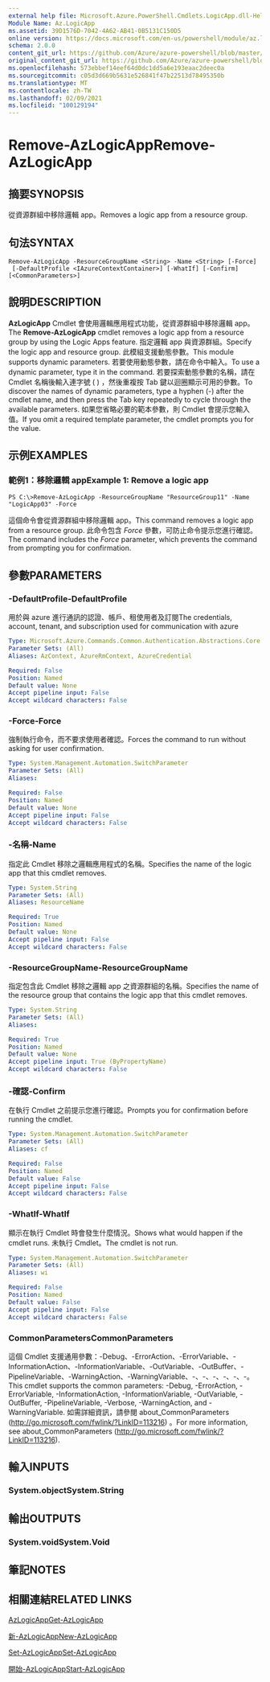```yaml
---
external help file: Microsoft.Azure.PowerShell.Cmdlets.LogicApp.dll-Help.xml
Module Name: Az.LogicApp
ms.assetid: 39D1576D-7042-4A62-AB41-0B5131C150D5
online version: https://docs.microsoft.com/en-us/powershell/module/az.logicapp/remove-azlogicapp
schema: 2.0.0
content_git_url: https://github.com/Azure/azure-powershell/blob/master/src/LogicApp/LogicApp/help/Remove-AzLogicApp.md
original_content_git_url: https://github.com/Azure/azure-powershell/blob/master/src/LogicApp/LogicApp/help/Remove-AzLogicApp.md
ms.openlocfilehash: 573ebbef14eef64d0dc1dd5a6e193eaac2deec0a
ms.sourcegitcommit: c05d3d669b5631e526841f47b22513d78495350b
ms.translationtype: MT
ms.contentlocale: zh-TW
ms.lasthandoff: 02/09/2021
ms.locfileid: "100129194"
---
```

# <span data-ttu-id="84d0d-101">Remove-AzLogicApp</span><span class="sxs-lookup"><span data-stu-id="84d0d-101">Remove-AzLogicApp</span></span>

## <span data-ttu-id="84d0d-102">摘要</span><span class="sxs-lookup"><span data-stu-id="84d0d-102">SYNOPSIS</span></span>
<span data-ttu-id="84d0d-103">從資源群組中移除邏輯 app。</span><span class="sxs-lookup"><span data-stu-id="84d0d-103">Removes a logic app from a resource group.</span></span>

## <span data-ttu-id="84d0d-104">句法</span><span class="sxs-lookup"><span data-stu-id="84d0d-104">SYNTAX</span></span>

```
Remove-AzLogicApp -ResourceGroupName <String> -Name <String> [-Force]
 [-DefaultProfile <IAzureContextContainer>] [-WhatIf] [-Confirm] [<CommonParameters>]
```

## <span data-ttu-id="84d0d-105">說明</span><span class="sxs-lookup"><span data-stu-id="84d0d-105">DESCRIPTION</span></span>
<span data-ttu-id="84d0d-106">**AzLogicApp** Cmdlet 會使用邏輯應用程式功能，從資源群組中移除邏輯 app。</span><span class="sxs-lookup"><span data-stu-id="84d0d-106">The **Remove-AzLogicApp** cmdlet removes a logic app from a resource group by using the Logic Apps feature.</span></span>
<span data-ttu-id="84d0d-107">指定邏輯 app 與資源群組。</span><span class="sxs-lookup"><span data-stu-id="84d0d-107">Specify the logic app and resource group.</span></span>
<span data-ttu-id="84d0d-108">此模組支援動態參數。</span><span class="sxs-lookup"><span data-stu-id="84d0d-108">This module supports dynamic parameters.</span></span>
<span data-ttu-id="84d0d-109">若要使用動態參數，請在命令中輸入。</span><span class="sxs-lookup"><span data-stu-id="84d0d-109">To use a dynamic parameter, type it in the command.</span></span>
<span data-ttu-id="84d0d-110">若要探索動態參數的名稱，請在 Cmdlet 名稱後輸入連字號 ( ) ，然後重複按 Tab 鍵以迴圈顯示可用的參數。</span><span class="sxs-lookup"><span data-stu-id="84d0d-110">To discover the names of dynamic parameters, type a hyphen (-) after the cmdlet name, and then press the Tab key repeatedly to cycle through the available parameters.</span></span>
<span data-ttu-id="84d0d-111">如果您省略必要的範本參數，則 Cmdlet 會提示您輸入值。</span><span class="sxs-lookup"><span data-stu-id="84d0d-111">If you omit a required template parameter, the cmdlet prompts you for the value.</span></span>

## <span data-ttu-id="84d0d-112">示例</span><span class="sxs-lookup"><span data-stu-id="84d0d-112">EXAMPLES</span></span>

### <span data-ttu-id="84d0d-113">範例1：移除邏輯 app</span><span class="sxs-lookup"><span data-stu-id="84d0d-113">Example 1: Remove a logic app</span></span>
```
PS C:\>Remove-AzLogicApp -ResourceGroupName "ResourceGroup11" -Name "LogicApp03" -Force
```

<span data-ttu-id="84d0d-114">這個命令會從資源群組中移除邏輯 app。</span><span class="sxs-lookup"><span data-stu-id="84d0d-114">This command removes a logic app from a resource group.</span></span>
<span data-ttu-id="84d0d-115">此命令包含 *Force* 參數，可防止命令提示您進行確認。</span><span class="sxs-lookup"><span data-stu-id="84d0d-115">The command includes the *Force* parameter, which prevents the command from prompting you for confirmation.</span></span>

## <span data-ttu-id="84d0d-116">參數</span><span class="sxs-lookup"><span data-stu-id="84d0d-116">PARAMETERS</span></span>

### <span data-ttu-id="84d0d-117">-DefaultProfile</span><span class="sxs-lookup"><span data-stu-id="84d0d-117">-DefaultProfile</span></span>
<span data-ttu-id="84d0d-118">用於與 azure 進行通訊的認證、帳戶、租使用者及訂閱</span><span class="sxs-lookup"><span data-stu-id="84d0d-118">The credentials, account, tenant, and subscription used for communication with azure</span></span>

```yaml
Type: Microsoft.Azure.Commands.Common.Authentication.Abstractions.Core.IAzureContextContainer
Parameter Sets: (All)
Aliases: AzContext, AzureRmContext, AzureCredential

Required: False
Position: Named
Default value: None
Accept pipeline input: False
Accept wildcard characters: False
```

### <span data-ttu-id="84d0d-119">-Force</span><span class="sxs-lookup"><span data-stu-id="84d0d-119">-Force</span></span>
<span data-ttu-id="84d0d-120">強制執行命令，而不要求使用者確認。</span><span class="sxs-lookup"><span data-stu-id="84d0d-120">Forces the command to run without asking for user confirmation.</span></span>

```yaml
Type: System.Management.Automation.SwitchParameter
Parameter Sets: (All)
Aliases:

Required: False
Position: Named
Default value: None
Accept pipeline input: False
Accept wildcard characters: False
```

### <span data-ttu-id="84d0d-121">-名稱</span><span class="sxs-lookup"><span data-stu-id="84d0d-121">-Name</span></span>
<span data-ttu-id="84d0d-122">指定此 Cmdlet 移除之邏輯應用程式的名稱。</span><span class="sxs-lookup"><span data-stu-id="84d0d-122">Specifies the name of the logic app that this cmdlet removes.</span></span>

```yaml
Type: System.String
Parameter Sets: (All)
Aliases: ResourceName

Required: True
Position: Named
Default value: None
Accept pipeline input: False
Accept wildcard characters: False
```

### <span data-ttu-id="84d0d-123">-ResourceGroupName</span><span class="sxs-lookup"><span data-stu-id="84d0d-123">-ResourceGroupName</span></span>
<span data-ttu-id="84d0d-124">指定包含此 Cmdlet 移除之邏輯 app 之資源群組的名稱。</span><span class="sxs-lookup"><span data-stu-id="84d0d-124">Specifies the name of the resource group that contains the logic app that this cmdlet removes.</span></span>

```yaml
Type: System.String
Parameter Sets: (All)
Aliases:

Required: True
Position: Named
Default value: None
Accept pipeline input: True (ByPropertyName)
Accept wildcard characters: False
```

### <span data-ttu-id="84d0d-125">-確認</span><span class="sxs-lookup"><span data-stu-id="84d0d-125">-Confirm</span></span>
<span data-ttu-id="84d0d-126">在執行 Cmdlet 之前提示您進行確認。</span><span class="sxs-lookup"><span data-stu-id="84d0d-126">Prompts you for confirmation before running the cmdlet.</span></span>

```yaml
Type: System.Management.Automation.SwitchParameter
Parameter Sets: (All)
Aliases: cf

Required: False
Position: Named
Default value: False
Accept pipeline input: False
Accept wildcard characters: False
```

### <span data-ttu-id="84d0d-127">-WhatIf</span><span class="sxs-lookup"><span data-stu-id="84d0d-127">-WhatIf</span></span>
<span data-ttu-id="84d0d-128">顯示在執行 Cmdlet 時會發生什麼情況。</span><span class="sxs-lookup"><span data-stu-id="84d0d-128">Shows what would happen if the cmdlet runs.</span></span>
<span data-ttu-id="84d0d-129">未執行 Cmdlet。</span><span class="sxs-lookup"><span data-stu-id="84d0d-129">The cmdlet is not run.</span></span>

```yaml
Type: System.Management.Automation.SwitchParameter
Parameter Sets: (All)
Aliases: wi

Required: False
Position: Named
Default value: False
Accept pipeline input: False
Accept wildcard characters: False
```

### <span data-ttu-id="84d0d-130">CommonParameters</span><span class="sxs-lookup"><span data-stu-id="84d0d-130">CommonParameters</span></span>
<span data-ttu-id="84d0d-131">這個 Cmdlet 支援通用參數：-Debug、-ErrorAction、-ErrorVariable、-InformationAction、-InformationVariable、-OutVariable、-OutBuffer、-PipelineVariable、-WarningAction、-WarningVariable、-、-、-、-、-、-。</span><span class="sxs-lookup"><span data-stu-id="84d0d-131">This cmdlet supports the common parameters: -Debug, -ErrorAction, -ErrorVariable, -InformationAction, -InformationVariable, -OutVariable, -OutBuffer, -PipelineVariable, -Verbose, -WarningAction, and -WarningVariable.</span></span> <span data-ttu-id="84d0d-132">如需詳細資訊，請參閱 about_CommonParameters (http://go.microsoft.com/fwlink/?LinkID=113216) 。</span><span class="sxs-lookup"><span data-stu-id="84d0d-132">For more information, see about_CommonParameters (http://go.microsoft.com/fwlink/?LinkID=113216).</span></span>

## <span data-ttu-id="84d0d-133">輸入</span><span class="sxs-lookup"><span data-stu-id="84d0d-133">INPUTS</span></span>

### <span data-ttu-id="84d0d-134">System.object</span><span class="sxs-lookup"><span data-stu-id="84d0d-134">System.String</span></span>

## <span data-ttu-id="84d0d-135">輸出</span><span class="sxs-lookup"><span data-stu-id="84d0d-135">OUTPUTS</span></span>

### <span data-ttu-id="84d0d-136">System.void</span><span class="sxs-lookup"><span data-stu-id="84d0d-136">System.Void</span></span>

## <span data-ttu-id="84d0d-137">筆記</span><span class="sxs-lookup"><span data-stu-id="84d0d-137">NOTES</span></span>

## <span data-ttu-id="84d0d-138">相關連結</span><span class="sxs-lookup"><span data-stu-id="84d0d-138">RELATED LINKS</span></span>

[<span data-ttu-id="84d0d-139">AzLogicApp</span><span class="sxs-lookup"><span data-stu-id="84d0d-139">Get-AzLogicApp</span></span>](./Get-AzLogicApp.md)

[<span data-ttu-id="84d0d-140">新-AzLogicApp</span><span class="sxs-lookup"><span data-stu-id="84d0d-140">New-AzLogicApp</span></span>](./New-AzLogicApp.md)

[<span data-ttu-id="84d0d-141">Set-AzLogicApp</span><span class="sxs-lookup"><span data-stu-id="84d0d-141">Set-AzLogicApp</span></span>](./Set-AzLogicApp.md)

[<span data-ttu-id="84d0d-142">開始-AzLogicApp</span><span class="sxs-lookup"><span data-stu-id="84d0d-142">Start-AzLogicApp</span></span>](./Start-AzLogicApp.md)


